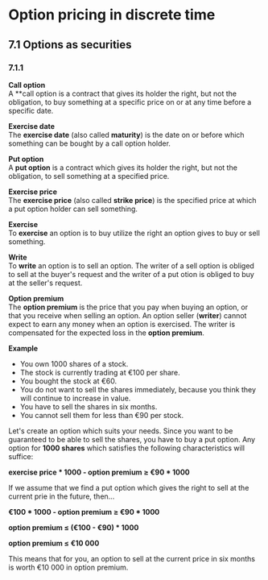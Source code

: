 # Option pricing in discrete time

## 7.1 Options as securities

### 7.1.1

**Call option**\
A **call option is a contract that gives its holder the right, but not the obligation, to buy something at a specific price on or at any time before a specific date.

**Exercise date**\
The **exercise date** (also called **maturity**) is the date on or before which something can be bought by a call option holder.

**Put option**\
A **put option** is a contract which gives its holder the right, but not the obligation, to sell something at a specified price.

**Exercise price**\
The **exercise price** (also called **strike price**) is the specified price at which a put option holder can sell something.

**Exercise**\
To **exercise** an option is to buy utilize the right an option gives to buy or sell something.

**Write**\
To **write** an option is to sell an option. The writer of a sell option is obliged to sell at the buyer's request and the writer of a put otion is obliged to buy at the seller's request.

**Option premium**\
The **option premium** is the price that you pay when buying an option, or that you receive when selling an option. An option seller (**writer**) cannot expect to earn any money when an option is exercised. The writer is compensated for the expected loss in the **option premium**.

**Example**
- You own 1000 shares of a stock.
- The stock is currently trading at €100 per share.
- You bought the stock at €60.
- You do not want to sell the shares immediately, because you think they will continue to increase in value.
- You have to sell the shares in six months.
- You cannot sell them for less than €90 per stock.

Let's create an option which suits your needs. Since you want to be guaranteed to be able to sell the shares, you have to buy a put option. Any option for **1000 shares** which satisfies the following characteristics will suffice:

**exercise price * 1000 - option premium ≥ €90 * 1000**

If we assume that we find a put option which gives the right to sell at the current prie in the future, then...

**€100 * 1000 - option premium ≥ €90 * 1000**

**option premium ≤ (€100 - €90) * 1000**

**option premium ≤ €10 000**

This means that for you, an option to sell at the current price in six months is worth €10 000 in option premium.
